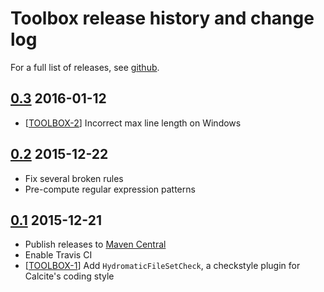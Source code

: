 <!--
{% comment %}
Licensed to Julian Hyde under one or more contributor license
agreements.  See the NOTICE file distributed with this work for
additional information regarding copyright ownership. Julian Hyde
licenses this file to you under the Apache License, Version 2.0 (the
"License"); you may not use this file except in compliance with the
License.  You may obtain a copy of the License at

http://www.apache.org/licenses/LICENSE-2.0

Unless required by applicable law or agreed to in writing, software
distributed under the License is distributed on an "AS IS" BASIS,
WITHOUT WARRANTIES OR CONDITIONS OF ANY KIND, either express or implied.
See the License for the specific language governing permissions and
limitations under the License.
{% endcomment %}
-->
# Toolbox release history and change log

For a full list of releases,
see <a href="https://github.com/julianhyde/toolbox/releases">github</a>.

## <a href="https://github.com/julianhyde/toolbox/releases/tag/toolbox-0.3">0.3</a> 2016-01-12

* [<a href="https://github.com/julianhyde/toolbox/issues/2">TOOLBOX-2</a>]
  Incorrect max line length on Windows

## <a href="https://github.com/julianhyde/toolbox/releases/tag/toolbox-0.2">0.2</a> 2015-12-22

* Fix several broken rules
* Pre-compute regular expression patterns

## <a href="https://github.com/julianhyde/toolbox/releases/tag/toolbox-0.1">0.1</a> 2015-12-21

* Publish releases to
  <a href="https://search.maven.org/#search%7Cga%7C1%7Cg%3Anet.hydromatic%20a%3Atoolbox">Maven Central</a>
* Enable Travis CI
* [<a href="https://github.com/julianhyde/toolbox/issues/1">TOOLBOX-1</a>]
  Add `HydromaticFileSetCheck`, a checkstyle plugin for Calcite's coding style
